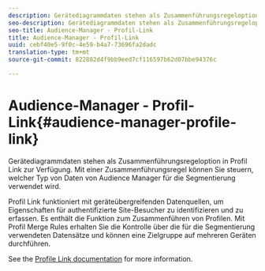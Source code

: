 ```yaml
---
description: Gerätediagrammdaten stehen als Zusammenführungsregeloption in Profil Link zur Verfügung. Mit einer Zusammenführungsregel können Sie steuern, welcher Typ von Daten von Audience Manager für die Segmentierung verwendet wird.
seo-description: Gerätediagrammdaten stehen als Zusammenführungsregeloption in Profil Link zur Verfügung. Mit einer Zusammenführungsregel können Sie steuern, welcher Typ von Daten von Audience Manager für die Segmentierung verwendet wird.
seo-title: Audience-Manager - Profil-Link
title: Audience-Manager - Profil-Link
uuid: cebf40e5-9f0c-4e59-b4a7-73696fa2dadc
translation-type: tm+mt
source-git-commit: 822882d4f9bb9eed7cf116597b62d07bbe94376c

---
```



# Audience-Manager - Profil-Link{#audience-manager-profile-link}

Gerätediagrammdaten stehen als Zusammenführungsregeloption in Profil Link zur Verfügung. Mit einer Zusammenführungsregel können Sie steuern, welcher Typ von Daten von Audience Manager für die Segmentierung verwendet wird.

Profil Link funktioniert mit geräteübergreifenden Datenquellen, um Eigenschaften für authentifizierte Site-Besucher zu identifizieren und zu erfassen. Es enthält die Funktion zum Zusammenführen von Profilen. Mit Profil Merge Rules erhalten Sie die Kontrolle über die für die Segmentierung verwendeten Datensätze und können eine Zielgruppe auf mehreren Geräten durchführen.

See the [Profile Link documentation](https://docs.adobe.com/content/help/en/audience-manager/user-guide/features/profile-merge-rules/merge-rules-overview.html) for more information.
